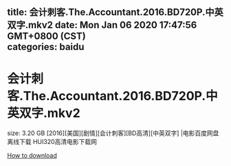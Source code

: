 
title: 会计刺客.The.Accountant.2016.BD720P.中英双字.mkv2
date: Mon Jan 06 2020 17:47:56 GMT+0800 (CST)    
categories: baidu
---

# 会计刺客.The.Accountant.2016.BD720P.中英双字.mkv2
size: 3.20 GB
 [2016][美国][剧情][会计刺客][BD高清][中英双字] |电影百度网盘离线下载 HUI320高清电影下载网
 

[How to download](https://bpcam.bemobtrk.com/go/2ceec3aa-1ca2-46d6-b9ff-aaa5c184517c?jno=842)
